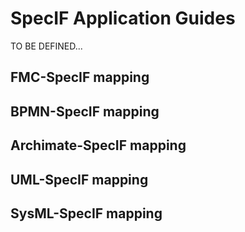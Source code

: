 # SpecIF Application Guides

TO BE DEFINED...

## FMC-SpecIF mapping

## BPMN-SpecIF mapping

## Archimate-SpecIF mapping

## UML-SpecIF mapping

## SysML-SpecIF mapping
